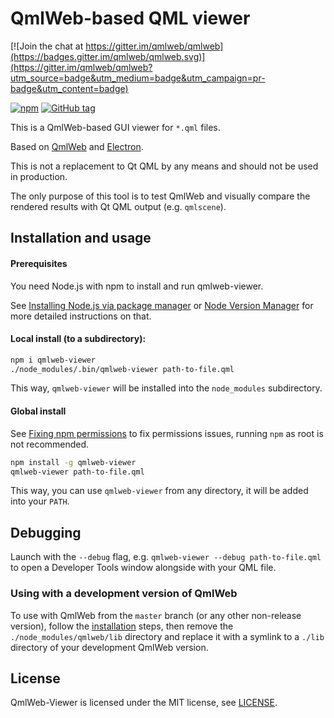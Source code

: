 # QmlWeb-based QML viewer

[![Join the chat at https://gitter.im/qmlweb/qmlweb](https://badges.gitter.im/qmlweb/qmlweb.svg)](https://gitter.im/qmlweb/qmlweb?utm_source=badge&utm_medium=badge&utm_campaign=pr-badge&utm_content=badge)

[![npm](https://img.shields.io/npm/v/qmlweb-viewer.svg)](https://www.npmjs.com/package/qmlweb-viewer)
[![GitHub tag](https://img.shields.io/github/tag/qmlweb/qmlweb-viewer.svg)](https://github.com/qmlweb/qmlweb-viewer/releases)

This is a QmlWeb-based GUI viewer for `*.qml` files.

Based on [QmlWeb](https://github.com/qmlweb/qmlweb) and [Electron](https://github.com/electron/electron).

This is not a replacement to Qt QML by any means and should not be used in
production.

The only purpose of this tool is to test QmlWeb and visually compare the rendered
results with Qt QML output (e.g. `qmlscene`).

## Installation and usage

#### Prerequisites

You need Node.js with npm to install and run qmlweb-viewer.

See [Installing Node.js via package manager](https://nodejs.org/en/download/package-manager/)
or [Node Version Manager](http://nvm.sh) for more detailed instructions on that.

#### Local install (to a subdirectory):
```sh
npm i qmlweb-viewer
./node_modules/.bin/qmlweb-viewer path-to-file.qml
```

This way, `qmlweb-viewer` will be installed into the `node_modules` subdirectory.

#### Global install

See [Fixing npm permissions](https://docs.npmjs.com/getting-started/fixing-npm-permissions)
to fix permissions issues, running `npm` as root is not recommended.

```sh
npm install -g qmlweb-viewer
qmlweb-viewer path-to-file.qml
```

This way, you can use `qmlweb-viewer` from any directory, it will be added into
your `PATH`.

## Debugging

Launch with the `--debug` flag, e.g. `qmlweb-viewer --debug path-to-file.qml`
to open a Developer Tools window alongside with your QML file.

### Using with a development version of QmlWeb

To use with QmlWeb from the `master` branch (or any other non-release version),
follow the [installation](#installation-and-usage) steps, then remove the
`./node_modules/qmlweb/lib` directory and replace it with a symlink to a `./lib`
directory of your development QmlWeb version.

## License

QmlWeb-Viewer is licensed under the MIT license, see
[LICENSE](https://github.com/qmlweb/qmlweb-parser/blob/master/LICENSE).
